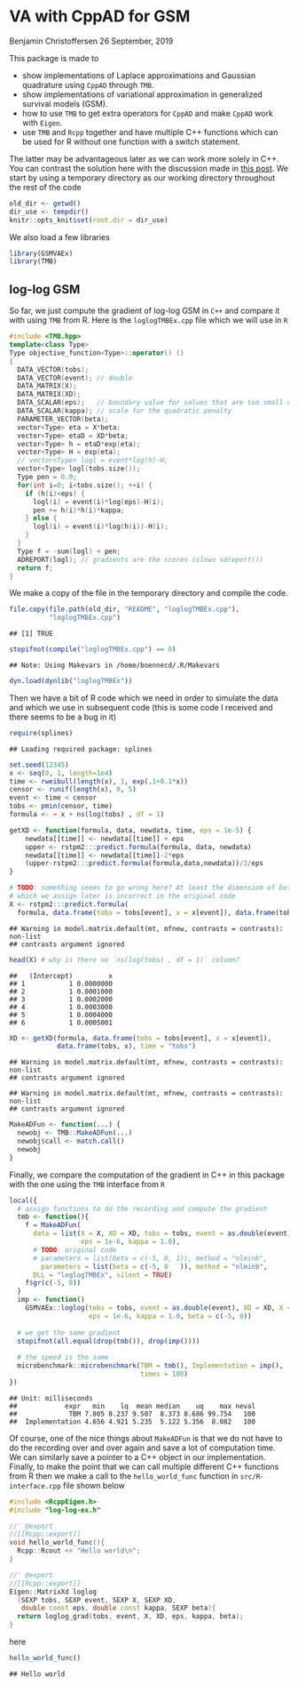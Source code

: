 VA with CppAD for GSM
================
Benjamin Christoffersen
26 September, 2019

This package is made to

-   show implementations of Laplace approximations and Gaussian quadrature using `CppAD` through `TMB`.
-   show implementations of variational approximation in generalized survival models (GSM).
-   how to use `TMB` to get extra operators for `CppAD` and make `CppAD` work with `Eigen`.
-   use `TMB` and `Rcpp` together and have multiple C++ functions which can
    be used for R without one function with a switch statement.

The latter may be advantageous later as we can work more solely in C++. You can contrast the solution here with the discussion made in [this post](https://github.com/kaskr/adcomp/issues/247#issuecomment-475002639). We start by using a temporary directory as our working directory throughout the rest of the code

``` r
old_dir <- getwd()
dir_use <- tempdir()
knitr::opts_knit$set(root.dir = dir_use)
```

We also load a few libraries

``` r
library(GSMVAEx)
library(TMB)
```

log-log GSM
-----------

So far, we just compute the gradient of log-log GSM in `C++` and compare it with using `TMB` from R. Here is the `loglogTMBEx.cpp` file which we will use in `R`

``` cpp
#include <TMB.hpp>
template<class Type>
Type objective_function<Type>::operator() ()
{
  DATA_VECTOR(tobs);
  DATA_VECTOR(event); // double
  DATA_MATRIX(X);
  DATA_MATRIX(XD);
  DATA_SCALAR(eps);   // boundary value for values that are too small or negative
  DATA_SCALAR(kappa); // scale for the quadratic penalty
  PARAMETER_VECTOR(beta);
  vector<Type> eta = X*beta;
  vector<Type> etaD = XD*beta;
  vector<Type> h = etaD*exp(eta);
  vector<Type> H = exp(eta);
  // vector<Type> logl = event*log(h)-H;
  vector<Type> logl(tobs.size());
  Type pen = 0.0;
  for(int i=0; i<tobs.size(); ++i) {
    if (h(i)<eps) {
      logl(i) = event(i)*log(eps)-H(i);
      pen += h(i)*h(i)*kappa;
    } else {
      logl(i) = event(i)*log(h(i))-H(i);
    }
  }
  Type f = -sum(logl) + pen;
  ADREPORT(logl); // gradients are the scores (slows sdreport())
  return f;
}
```

We make a copy of the file in the temporary directory and compile the code.

``` r
file.copy(file.path(old_dir, "README", "loglogTMBEx.cpp"),
          "loglogTMBEx.cpp")
```

    ## [1] TRUE

``` r
stopifnot(compile("loglogTMBEx.cpp") == 0)
```

    ## Note: Using Makevars in /home/boennecd/.R/Makevars

``` r
dyn.load(dynlib("loglogTMBEx"))
```

Then we have a bit of R code which we need in order to simulate the data and which we use in subsequent code (this is some code I received and there seems to be a bug in it)

``` r
require(splines)
```

    ## Loading required package: splines

``` r
set.seed(12345)
x <- seq(0, 1, length=1e4)
time <- rweibull(length(x), 1, exp(.1+0.1*x))
censor <- runif(length(x), 0, 5)
event <- time < censor
tobs <- pmin(censor, time)
formula <- ~ x + ns(log(tobs) , df = 1)

getXD <- function(formula, data, newdata, time, eps = 1e-5) {
    newdata[[time]] <- newdata[[time]] + eps
    upper <- rstpm2:::predict.formula(formula, data, newdata)
    newdata[[time]] <- newdata[[time]]-2*eps
    (upper-rstpm2:::predict.formula(formula,data,newdata))/2/eps
}

# TODO: something seems to go wrong here? At least the dimension of beta 
# which we assign later is incorrect in the original code
X <- rstpm2:::predict.formula(
  formula, data.frame(tobs = tobs[event], x = x[event]), data.frame(tobs, x))
```

    ## Warning in model.matrix.default(mt, mfnew, contrasts = contrasts): non-list
    ## contrasts argument ignored

``` r
head(X) # why is there no `ns(log(tobs) , df = 1)` column?
```

    ##   (Intercept)         x
    ## 1           1 0.0000000
    ## 2           1 0.0001000
    ## 3           1 0.0002000
    ## 4           1 0.0003000
    ## 5           1 0.0004000
    ## 6           1 0.0005001

``` r
XD <- getXD(formula, data.frame(tobs = tobs[event], x = x[event]), 
            data.frame(tobs, x), time = "tobs")
```

    ## Warning in model.matrix.default(mt, mfnew, contrasts = contrasts): non-list
    ## contrasts argument ignored

    ## Warning in model.matrix.default(mt, mfnew, contrasts = contrasts): non-list
    ## contrasts argument ignored

``` r
MakeADFun <- function(...) {
  newobj <- TMB::MakeADFun(...)
  newobj$call <- match.call()
  newobj
}
```

Finally, we compare the computation of the gradient in C++ in this package with the one using the `TMB` interface from `R`

``` r
local({
  # assign functions to do the recording and compute the gradient
  tmb <- function(){
    f = MakeADFun(
      data = list(X = X, XD = XD, tobs = tobs, event = as.double(event),
                  eps = 1e-6, kappa = 1.0),
      # TODO: original code
      # parameters = list(beta = c(-5, 0, 1)), method = "nlminb",
        parameters = list(beta = c(-5, 0   )), method = "nlminb",
      DLL = "loglogTMBEx", silent = TRUE)
    f$gr(c(-5, 0))
  }
  imp <- function()
    GSMVAEx::loglog(tobs = tobs, event = as.double(event), XD = XD, X = X, 
                    eps = 1e-6, kappa = 1.0, beta = c(-5, 0))
  
  # we get the same gradient
  stopifnot(all.equal(drop(tmb()), drop(imp())))
  
  # the speed is the same
  microbenchmark::microbenchmark(TBM = tmb(), Implementation = imp(), 
                                 times = 100)
})
```

    ## Unit: milliseconds
    ##            expr   min    lq  mean median    uq    max neval
    ##             TBM 7.805 8.237 9.507  8.373 8.686 99.754   100
    ##  Implementation 4.656 4.921 5.235  5.122 5.356  8.082   100

Of course, one of the nice things about `MakeADFun` is that we do not have to do the recording over and over again and save a lot of computation time. We can similarly save a pointer to a C++ object in our implementation. Finally, to make the point that we can call multiple different C++ functions from R then we make a call to the `hello_world_func` function in `src/R-interface.cpp` file shown below

``` cpp
#include <RcppEigen.h>
#include "log-log-ex.h"

//' @export
//[[Rcpp::export]]
void hello_world_func(){
  Rcpp::Rcout << "Hello world\n";
}

//' @export
//[[Rcpp::export]]
Eigen::MatrixXd loglog
  (SEXP tobs, SEXP event, SEXP X, SEXP XD,
   double const eps, double const kappa, SEXP beta){
  return loglog_grad(tobs, event, X, XD, eps, kappa, beta);
}
```

here

``` r
hello_world_func()
```

    ## Hello world

